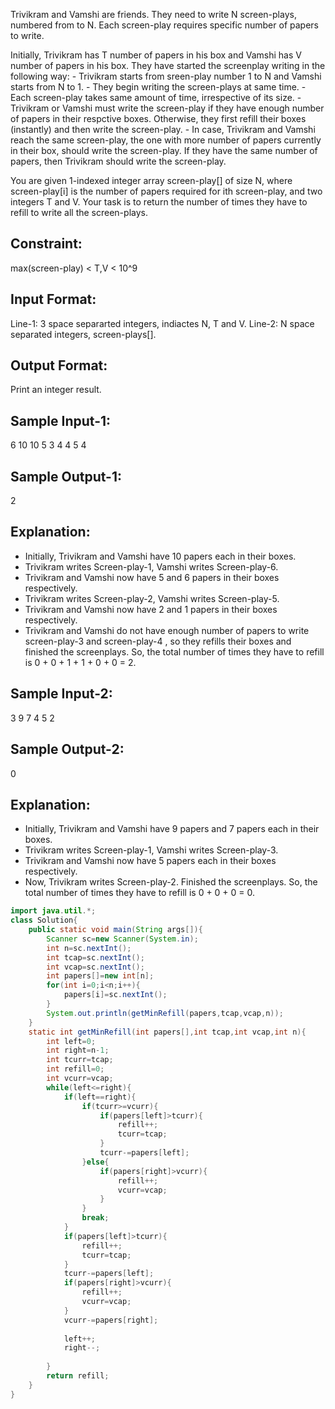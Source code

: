 Trivikram and Vamshi are friends. They need to write N screen-plays, numbered 
from  to N. Each screen-play requires specific number of papers to write.

Initially, Trivikram has T number of papers in his box and Vamshi has V number of 
papers in his box. They have started the screenplay writing in the following way:
    - Trivikram starts from sreen-play number 1 to N and Vamshi starts from N to 1.
    - They begin writing the screen-plays at same time.
    - Each screen-play takes same amount of time, irrespective of its size.
    - Trivikram or Vamshi must write the screen-play if they have enough number 
      of papers in their respctive boxes. Otherwise, they first refill their boxes
      (instantly) and then write the screen-play.
    - In case, Trivikram and Vamshi reach the same screen-play, the one with more
      number of papers currently in their box, should write the screen-play. If 
      they have the same number of papers, then Trivikram should write the 
      screen-play.

You are given 1-indexed integer array screen-play[] of size N, where screen-play[i]
is the number of papers required for ith screen-play, and two integers T and V.
Your task is to return the number of times they have to refill to write all the 
screen-plays.

Constraint:
-----------
max(screen-play) < T,V < 10^9


Input Format:
-------------
Line-1: 3 space separarted integers, indiactes N, T and V.
Line-2: N space separated integers, screen-plays[].

Output Format:
--------------
Print an integer result.


Sample Input-1:
---------------
6 10 10
5 3 4 4 5 4

Sample Output-1:
----------------
2

Explanation: 
------------
- Initially, Trivikram and Vamshi have 10 papers each in their boxes.
- Trivikram writes Screen-play-1, Vamshi writes Screen-play-6.
- Trivikram and Vamshi now have 5 and 6 papers in their boxes respectively.
- Trivikram writes Screen-play-2, Vamshi writes Screen-play-5.
- Trivikram and Vamshi now have 2 and 1 papers in their boxes respectively.
- Trivikram and Vamshi do not have enough number of papers to write screen-play-3 
and screen-play-4 , so they refills their boxes and finished the screenplays.
So, the total number of times they have to refill is 0 + 0 + 1 + 1 + 0 + 0 = 2.


Sample Input-2:
---------------
3 9 7
4 5 2

Sample Output-2:
----------------
0

Explanation: 
------------
- Initially, Trivikram and Vamshi have 9 papers and 7 papers each in their boxes.
- Trivikram writes Screen-play-1, Vamshi writes Screen-play-3.
- Trivikram and Vamshi now have 5 papers each in their boxes respectively.
- Now, Trivikram writes Screen-play-2. Finished the screenplays.
So, the total number of times they have to refill is 0 + 0 + 0 = 0.

```java
import java.util.*;
class Solution{
    public static void main(String args[]){
        Scanner sc=new Scanner(System.in);
        int n=sc.nextInt();
        int tcap=sc.nextInt();
        int vcap=sc.nextInt();
        int papers[]=new int[n];
        for(int i=0;i<n;i++){
            papers[i]=sc.nextInt();
        }
        System.out.println(getMinRefill(papers,tcap,vcap,n));
    }
    static int getMinRefill(int papers[],int tcap,int vcap,int n){
        int left=0;
        int right=n-1;
        int tcurr=tcap;
        int refill=0;
        int vcurr=vcap;
        while(left<=right){
            if(left==right){
                if(tcurr>=vcurr){
                    if(papers[left]>tcurr){
                        refill++;
                        tcurr=tcap;
                    }
                    tcurr-=papers[left];
                }else{
                    if(papers[right]>vcurr){
                        refill++;
                        vcurr=vcap;
                    }
                }
                break;
            }
            if(papers[left]>tcurr){
                refill++;
                tcurr=tcap;
            }
            tcurr-=papers[left];
            if(papers[right]>vcurr){
                refill++;
                vcurr=vcap;
            }
            vcurr-=papers[right];
            
            left++;
            right--;
            
        }
        return refill;
    }
}
```
